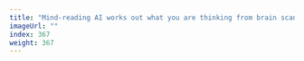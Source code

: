 ```yaml
---
title: "Mind-reading AI works out what you are thinking from brain scans"
imageUrl: ""
index: 367
weight: 367
---
```

